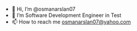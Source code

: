 - 👋 Hi, I’m @osmanarslan07
- 👀 I’m Software Development Engineer in Test
- 📫 How to reach me osmanarslan07@yahoo.com

<!---
osmanarslan07/osmanarslan07 is a ✨ special ✨ repository because its `README.md` (this file) appears on your GitHub profile.
You can click the Preview link to take a look at your changes.
--->
